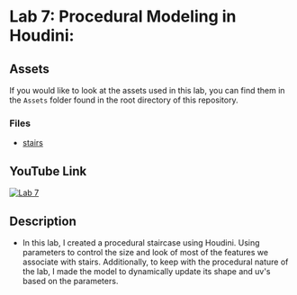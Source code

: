 ﻿# Lab 7: Procedural Modeling in Houdini:

## Assets
If you would like to look at the assets used in this lab, you can find them in the `Assets` folder found in the root directory of this repository.
### Files
- [stairs](../Assets)

## YouTube Link
[![Lab 7](https://i9.ytimg.com/vi/wQ4B9MFC9Eo/mqdefault.jpg?sqp=CLSN160G-oaymwEmCMACELQB8quKqQMa8AEB-AH-CYAC0AWKAgwIABABGFIgZShBMA8%3D&rs=AOn4CLDBWexK5RHX4I-w0f-vc_CNteiFkg&retry=4)](https://youtu.be/wQ4B9MFC9Eo)

## Description
- In this lab, I created a procedural staircase using Houdini. Using parameters to control the size and look of most of the features we associate with stairs. Additionally, to keep with the procedural nature of the lab, I made the model to dynamically update its shape and uv's based on the parameters.